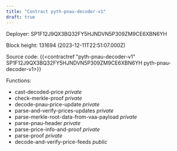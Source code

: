 ```yaml
---
title: "Contract pyth-pnau-decoder-v1"
draft: true
---
```

Deployer: SP1F12J9QX3BQ32FY5HJNDVN5P309ZM9CE6XBN6YH


 



Block height: 131694 (2023-12-11T22:51:07.000Z)

Source code: {{<contractref "pyth-pnau-decoder-v1" SP1F12J9QX3BQ32FY5HJNDVN5P309ZM9CE6XBN6YH pyth-pnau-decoder-v1>}}

Functions:

* cast-decoded-price _private_
* check-merkle-proof _private_
* decode-pnau-price-update _private_
* parse-and-verify-prices-updates _private_
* parse-merkle-root-data-from-vaa-payload _private_
* parse-pnau-header _private_
* parse-price-info-and-proof _private_
* parse-proof _private_
* decode-and-verify-price-feeds _public_
